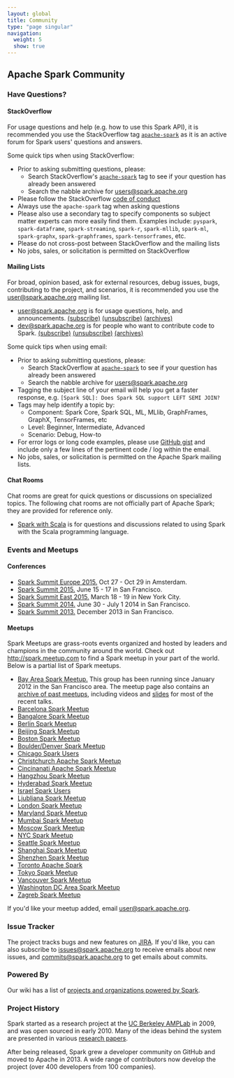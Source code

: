 ```yaml
---
layout: global
title: Community
type: "page singular"
navigation:
  weight: 5
  show: true
---
```


<h2>Apache Spark Community</h2>

<a name="have-questions"></a>
<h3>Have Questions?</h3>

<h4>StackOverflow</h4>

For usage questions and help (e.g. how to use this Spark API), it is recommended you use the 
StackOverflow tag <a href="http://stackoverflow.com/questions/tagged/apache-spark">`apache-spark`</a> 
as it is an active forum for Spark users' questions and answers.

Some quick tips when using StackOverflow:

- Prior to asking submitting questions, please:
  - Search StackOverflow's 
  <a href="http://stackoverflow.com/questions/tagged/apache-spark">`apache-spark`</a> tag to see if 
  your question has already been answered
  - Search the nabble archive for
  <a href="http://apache-spark-user-list.1001560.n3.nabble.com/">users@spark.apache.org</a> 
- Please follow the StackOverflow <a href="http://stackoverflow.com/help/how-to-ask">code of conduct</a>  
- Always use the `apache-spark` tag when asking questions
- Please also use a secondary tag to specify components so subject matter experts can more easily find them.
 Examples include: `pyspark`, `spark-dataframe`, `spark-streaming`, `spark-r`, `spark-mllib`, 
  `spark-ml`, `spark-graphx`, `spark-graphframes`, `spark-tensorframes`, etc. 
- Please do not cross-post between StackOverflow and the mailing lists
- No jobs, sales, or solicitation is permitted on StackOverflow

<a name="mailing-lists"></a>
<h4>Mailing Lists</h4>

For broad, opinion based, ask for external resources, debug issues, bugs, contributing to the 
project, and scenarios, it is recommended you use the user@spark.apache.org mailing list.

<ul>
  <li>
    <a href="http://apache-spark-user-list.1001560.n3.nabble.com">user@spark.apache.org</a> is for usage questions, help, and announcements.
    <a href="mailto:user-subscribe@spark.apache.org?subject=(send%20this%20email%20to%20subscribe)">(subscribe)</a>
    <a href="mailto:user-unsubscribe@spark.apache.org?subject=(send%20this%20email%20to%20unsubscribe)">(unsubscribe)</a>
    <a href="http://apache-spark-user-list.1001560.n3.nabble.com">(archives)</a>
  </li>
  <li>
    <a href="http://apache-spark-developers-list.1001551.n3.nabble.com">dev@spark.apache.org</a> is for people who want to contribute code to Spark.
    <a href="mailto:dev-subscribe@spark.apache.org?subject=(send%20this%20email%20to%20subscribe)">(subscribe)</a>
    <a href="mailto:dev-unsubscribe@spark.apache.org?subject=(send%20this%20email%20to%20unsubscribe)">(unsubscribe)</a>
    <a href="http://apache-spark-developers-list.1001551.n3.nabble.com">(archives)</a>
  </li>
</ul>

Some quick tips when using email:

- Prior to asking submitting questions, please:
  - Search StackOverflow at <a href="http://stackoverflow.com/questions/tagged/apache-spark">`apache-spark`</a> 
  to see if your question has already been answered
  - Search the nabble archive for
  <a href="http://apache-spark-user-list.1001560.n3.nabble.com/">users@spark.apache.org</a> 
- Tagging the subject line of your email will help you get a faster response, e.g. 
`[Spark SQL]: Does Spark SQL support LEFT SEMI JOIN?`
- Tags may help identify a topic by:
  - Component: Spark Core, Spark SQL, ML, MLlib, GraphFrames, GraphX, TensorFrames, etc
  - Level: Beginner, Intermediate, Advanced
  - Scenario: Debug, How-to
- For error logs or long code examples, please use <a href="https://gist.github.com/">GitHub gist</a> 
and include only a few lines of the pertinent code / log within the email.
- No jobs, sales, or solicitation is permitted on the Apache Spark mailing lists.

<a name="chat"></a>
<h4>Chat Rooms</h4>

Chat rooms are great for quick questions or discussions on specialized topics. The following chat rooms are not officially part of Apache Spark; they are provided for reference only.
<ul>
  <li>
    <a href="https://gitter.im/spark-scala/Lobby">Spark with Scala</a> is for questions and discussions related to using Spark with the Scala programming language.
  </li>
</ul>

<a name="events"></a>
<h3>Events and Meetups</h3>

<h4>Conferences</h4>
<ul>
  <li>
    <a href="https://spark-summit.org/">Spark Summit Europe 2015.</a> Oct 27 - Oct 29 in Amsterdam.
  </li>
  <li>
    <a href="http://spark-summit.org/2015">Spark Summit 2015.</a> June 15 - 17 in San Francisco.
  </li>
  <li>
    <a href="http://spark-summit.org/east">Spark Summit East 2015.</a> March 18 - 19 in New York City.
  </li>
  <li>
    <a href="http://spark-summit.org/2014">Spark Summit 2014.</a> June 30 - July 1 2014 in San Francisco.
  </li>
  <li>
    <a href="http://spark-summit.org/2013">Spark Summit 2013.</a> December 2013 in San Francisco.
  </li>
</ul>

<h4>Meetups</h4>
Spark Meetups are grass-roots events organized and hosted by leaders and champions in the community around the world. Check out <a href="http://spark.meetup.com">http://spark.meetup.com</a> to find a Spark meetup in your part of the world. Below is a partial list of Spark meetups.
<ul>
  <li>
    <a href="https://www.meetup.com/spark-users/">Bay Area Spark Meetup.</a>
    This group has been running since January 2012 in the San Francisco area.
    The meetup page also contains an <a href="https://www.meetup.com/spark-users/events/past/">archive of past meetups</a>, including videos and <a href="https://www.meetup.com/spark-users/files/">slides</a> for most of the recent talks.
  </li>
  <li>
    <a href="https://www.meetup.com/Spark-Barcelona/">Barcelona Spark Meetup</a>
  </li>
  <li>
    <a href="https://www.meetup.com/Spark_big_data_analytics/">Bangalore Spark Meetup</a>
  </li>
  <li>
    <a href="https://www.meetup.com/Berlin-Apache-Spark-Meetup/">Berlin Spark Meetup</a>
  </li>
  <li>
    <a href="https://www.meetup.com/spark-user-beijing-Meetup/">Beijing Spark Meetup</a>
  </li>
  <li>
    <a href="https://www.meetup.com/Boston-Apache-Spark-User-Group/">Boston Spark Meetup</a>
  </li>
  <li>
    <a href="https://www.meetup.com/Boulder-Denver-Spark-Meetup/">Boulder/Denver Spark Meetup</a>
  </li>
  <li>
    <a href="https://www.meetup.com/Chicago-Spark-Users/">Chicago Spark Users</a>
  </li>
  <li>
    <a href="https://www.meetup.com/Christchurch-Apache-Spark-Meetup/">Christchurch Apache Spark Meetup</a>
  </li>
  <li>
    <a href="https://www.meetup.com/Cincinnati-Apache-Spark-Meetup/">Cincinanati Apache Spark Meetup</a>
  </li>
  <li>
    <a href="https://www.meetup.com/Hangzhou-Apache-Spark-Meetup/">Hangzhou Spark Meetup</a>
  </li>
  <li>
    <a href="https://www.meetup.com/Spark-User-Group-Hyderabad/">Hyderabad Spark Meetup</a>
  </li>
  <li>
    <a href="https://www.meetup.com/israel-spark-users/">Israel Spark Users</a>
  </li>
  <li>
    <a href="https://www.meetup.com/Apache-Spark-Ljubljana-Meetup/">Ljubljana Spark Meetup</a>
  </li>
  <li>
    <a href="https://www.meetup.com/Spark-London/">London Spark Meetup</a>
  </li>
  <li>
    <a href="https://www.meetup.com/Apache-Spark-Maryland/">Maryland Spark Meetup</a>
  </li>
  <li>
    <a href="https://www.meetup.com/Mumbai-Spark-Meetup/">Mumbai Spark Meetup</a>
  </li>
  <li>
    <a href="https://www.meetup.com/Apache-Spark-in-Moscow/">Moscow Spark Meetup</a>
  </li>
  <li>
    <a href="https://www.meetup.com/Spark-NYC/">NYC Spark Meetup</a>
  </li>
  <li>
    <a href="https://www.meetup.com/Seattle-Spark-Meetup/">Seattle Spark Meetup</a>
  </li>
  <li>
    <a href="https://www.meetup.com/Shanghai-Apache-Spark-Meetup/">Shanghai Spark Meetup</a>
  </li>
  <li>
    <a href="https://www.meetup.com/Shenzhen-Apache-Spark-Meetup/">Shenzhen Spark Meetup</a>
  </li>
  <li>
    <a href="https://www.meetup.com/Toronto-Apache-Spark">Toronto Apache Spark</a>
  </li>
  <li>
    <a href="https://www.meetup.com/Tokyo-Spark-Meetup/">Tokyo Spark Meetup</a>
  </li>
  <li>
    <a href="https://www.meetup.com/Vancouver-Spark/">Vancouver Spark Meetup</a>
  </li>
  <li>
    <a href="https://www.meetup.com/Washington-DC-Area-Spark-Interactive/">Washington DC Area Spark Meetup</a>
  </li>
  <li>
    <a href="https://www.meetup.com/Apache-Spark-Zagreb-Meetup/">Zagreb Spark Meetup</a>
  </li>
</ul>

<p>If you'd like your meetup added, email <a href="mailto:user@spark.apache.org">user@spark.apache.org</a>.</p>

<a name="issue-tracker"></a>
<h3>Issue Tracker</h3>

<p>The project tracks bugs and new features on <a href="https://issues.apache.org/jira/browse/SPARK">JIRA</a>. If you'd like, you can also subscribe to <a href="https://mail-archives.apache.org/mod_mbox/spark-issues/">issues@spark.apache.org</a> to receive emails about new issues, and <a href="https://mail-archives.apache.org/mod_mbox/spark-commits/">commits@spark.apache.org</a> to get emails about commits.</p>

<h3>Powered By</h3>

<p>Our wiki has a list of <a href="{{site.baseurl}}/powered-by.html">projects and organizations powered by Spark</a>.</p>

<a name="history"></a>
<h3>Project History</h3>


<p>
Spark started as a research project at the <a href="https://amplab.cs.berkeley.edu">UC Berkeley AMPLab</a>
in 2009, and was open sourced in early 2010.
Many of the ideas behind the system are presented in various
<a href="{{site.baseurl}}/research.html">research papers</a>.
</p>

<p>
After being released, Spark grew a developer community on GitHub and moved to Apache in 2013.
A wide range of contributors now develop the project (over 400 developers from 100 companies).
</p>
